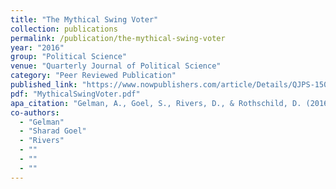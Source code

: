 ```yaml
---
title: "The Mythical Swing Voter"
collection: publications
permalink: /publication/the-mythical-swing-voter
year: "2016"
group: "Political Science"
venue: "Quarterly Journal of Political Science"
category: "Peer Reviewed Publication"
published_link: "https://www.nowpublishers.com/article/Details/QJPS-15031"
pdf: "MythicalSwingVoter.pdf"
apa_citation: "Gelman, A., Goel, S., Rivers, D., & Rothschild, D. (2016). The Mythical Swing Voter. Quarterly Journal of Political Science, 11(1), 103-130. https://doi.org/10.1561/100.00015031"
co-authors:
  - "Gelman"
  - "Sharad Goel"
  - "Rivers"
  - ""
  - ""
  - ""
---
```

